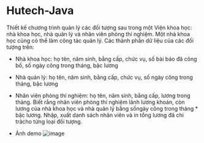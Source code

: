 # Hutech-Java

Thiết kế chương trình quản lý các đối tượng sau trong một Viện khoa học: nhà khoa học, nhà quản lý và nhân viên phòng thí nghiệm. Một nhà khoa học cũng có thể làm công tác quản lý. Các thành phần dữ liệu của các đối tượng trên:  
- Nhà khoa học: họ tên, năm sinh, bằng cấp, chức vụ, số bài báo đã công bố, số ngày  công trong tháng, bậc lương  
- Nhà quản lý: họ tên, năm sinh, bằng cấp, chức vụ, số ngày công trong tháng, bậc lương  
- Nhân viên phòng thí nghiệm: họ tên, năm sinh, bằng cấp, lương trong tháng.  Biết rằng nhân viên phòng thí nghiệm lãnh lương khoán, còn lương của nhà khoa học và nhà quản lý bằng sốngày công trong tháng * bậc lương. Nhập, xuất danh sách nhân viên và in tổng lương đã chi trảcho từng loại đối tượng.  

- Ảnh demo
![image](https://github.com/bykytadev/Hutech-Java/assets/132259755/733c5745-0692-4c9a-add1-cdd026b80a6c)

